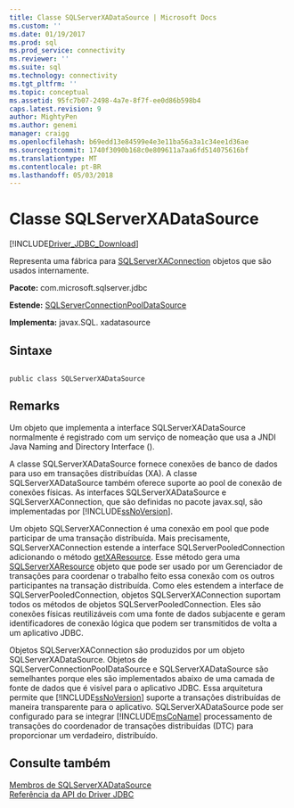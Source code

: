 ```yaml
---
title: Classe SQLServerXADataSource | Microsoft Docs
ms.custom: ''
ms.date: 01/19/2017
ms.prod: sql
ms.prod_service: connectivity
ms.reviewer: ''
ms.suite: sql
ms.technology: connectivity
ms.tgt_pltfrm: ''
ms.topic: conceptual
ms.assetid: 95fc7b07-2498-4a7e-8f7f-ee0d86b598b4
caps.latest.revision: 9
author: MightyPen
ms.author: genemi
manager: craigg
ms.openlocfilehash: b69edd13e84599e4e3e11ba56a3a1c34ee1d36ae
ms.sourcegitcommit: 1740f3090b168c0e809611a7aa6fd514075616bf
ms.translationtype: MT
ms.contentlocale: pt-BR
ms.lasthandoff: 05/03/2018
---
```

# <a name="sqlserverxadatasource-class"></a>Classe SQLServerXADataSource
[!INCLUDE[Driver_JDBC_Download](../../../includes/driver_jdbc_download.md)]

  Representa uma fábrica para [SQLServerXAConnection](../../../connect/jdbc/reference/sqlserverxaconnection-class.md) objetos que são usados internamente.  
  
 **Pacote:** com.microsoft.sqlserver.jdbc  
  
 **Estende:** [SQLServerConnectionPoolDataSource](../../../connect/jdbc/reference/sqlserverconnectionpooldatasource-class.md)  
  
 **Implementa:** javax.SQL. xadatasource  
  
## <a name="syntax"></a>Sintaxe  
  
```  
  
public class SQLServerXADataSource  
```  
  
## <a name="remarks"></a>Remarks  
 Um objeto que implementa a interface SQLServerXADataSource normalmente é registrado com um serviço de nomeação que usa a JNDI Java Naming and Directory Interface ().  
  
 A classe SQLServerXADataSource fornece conexões de banco de dados para uso em transações distribuídas (XA). A classe SQLServerXADataSource também oferece suporte ao pool de conexão de conexões físicas. As interfaces SQLServerXADataSource e SQLServerXAConnection, que são definidas no pacote javax.sql, são implementadas por [!INCLUDE[ssNoVersion](../../../includes/ssnoversion_md.md)].  
  
 Um objeto SQLServerXAConnection é uma conexão em pool que pode participar de uma transação distribuída. Mais precisamente, SQLServerXAConnection estende a interface SQLServerPooledConnection adicionando o método [getXAResource](../../../connect/jdbc/reference/getxaresource-method-sqlserverxaconnection.md). Esse método gera uma [SQLServerXAResource](../../../connect/jdbc/reference/sqlserverxaresource-class.md) objeto que pode ser usado por um Gerenciador de transações para coordenar o trabalho feito essa conexão com os outros participantes na transação distribuída. Como eles estendem a interface de SQLServerPooledConnection, objetos SQLServerXAConnection suportam todos os métodos de objetos SQLServerPooledConnection. Eles são conexões físicas reutilizáveis com uma fonte de dados subjacente e geram identificadores de conexão lógica que podem ser transmitidos de volta a um aplicativo JDBC.  
  
 Objetos SQLServerXAConnection são produzidos por um objeto SQLServerXADataSource. Objetos de SQLServerConnectionPoolDataSource e SQLServerXADataSource são semelhantes porque eles são implementados abaixo de uma camada de fonte de dados que é visível para o aplicativo JDBC. Essa arquitetura permite que [!INCLUDE[ssNoVersion](../../../includes/ssnoversion_md.md)] suporte a transações distribuídas de maneira transparente para o aplicativo. SQLServerXADataSource pode ser configurado para se integrar [!INCLUDE[msCoName](../../../includes/msconame_md.md)] processamento de transações do coordenador de transações distribuídas (DTC) para proporcionar um verdadeiro, distribuído.  
  
## <a name="see-also"></a>Consulte também  
 [Membros de SQLServerXADataSource](../../../connect/jdbc/reference/sqlserverxadatasource-members.md)   
 [Referência da API do Driver JDBC](../../../connect/jdbc/reference/jdbc-driver-api-reference.md)  
  
  
